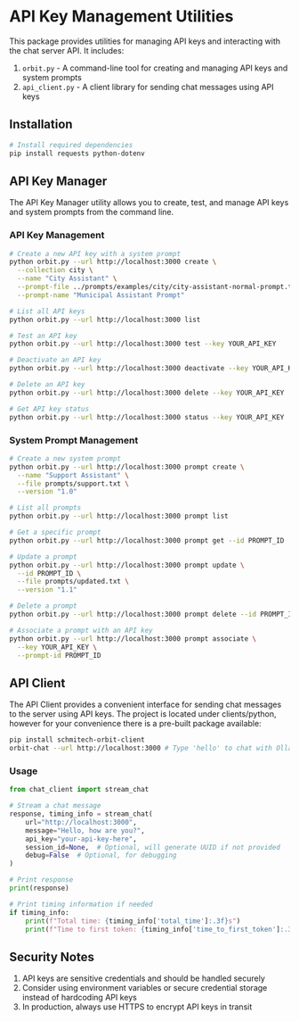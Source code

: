 # API Key Management Utilities

This package provides utilities for managing API keys and interacting with the chat server API. It includes:

1. `orbit.py` - A command-line tool for creating and managing API keys and system prompts
2. `api_client.py` - A client library for sending chat messages using API keys

## Installation

```bash
# Install required dependencies
pip install requests python-dotenv
```

## API Key Manager

The API Key Manager utility allows you to create, test, and manage API keys and system prompts from the command line.

### API Key Management

```bash
# Create a new API key with a system prompt
python orbit.py --url http://localhost:3000 create \
  --collection city \
  --name "City Assistant" \
  --prompt-file ../prompts/examples/city/city-assistant-normal-prompt.txt \
  --prompt-name "Municipal Assistant Prompt"

# List all API keys
python orbit.py --url http://localhost:3000 list

# Test an API key
python orbit.py --url http://localhost:3000 test --key YOUR_API_KEY

# Deactivate an API key
python orbit.py --url http://localhost:3000 deactivate --key YOUR_API_KEY

# Delete an API key
python orbit.py --url http://localhost:3000 delete --key YOUR_API_KEY

# Get API key status
python orbit.py --url http://localhost:3000 status --key YOUR_API_KEY
```

### System Prompt Management

```bash
# Create a new system prompt
python orbit.py --url http://localhost:3000 prompt create \
  --name "Support Assistant" \
  --file prompts/support.txt \
  --version "1.0"

# List all prompts
python orbit.py --url http://localhost:3000 prompt list

# Get a specific prompt
python orbit.py --url http://localhost:3000 prompt get --id PROMPT_ID

# Update a prompt
python orbit.py --url http://localhost:3000 prompt update \
  --id PROMPT_ID \
  --file prompts/updated.txt \
  --version "1.1"

# Delete a prompt
python orbit.py --url http://localhost:3000 prompt delete --id PROMPT_ID

# Associate a prompt with an API key
python orbit.py --url http://localhost:3000 prompt associate \
  --key YOUR_API_KEY \
  --prompt-id PROMPT_ID
```

## API Client

The API Client provides a convenient interface for sending chat messages to the server using API keys. The project is located under
clients/python, however for your convenience there is a pre-built package available:
```bash
pip install schmitech-orbit-client
orbit-chat --url http://localhost:3000 # Type 'hello' to chat with Ollama. No chat history yet, coming soon...
```

### Usage

```python
from chat_client import stream_chat

# Stream a chat message
response, timing_info = stream_chat(
    url="http://localhost:3000",
    message="Hello, how are you?",
    api_key="your-api-key-here",
    session_id=None,  # Optional, will generate UUID if not provided
    debug=False  # Optional, for debugging
)

# Print response
print(response)

# Print timing information if needed
if timing_info:
    print(f"Total time: {timing_info['total_time']:.3f}s")
    print(f"Time to first token: {timing_info['time_to_first_token']:.3f}s")

```

## Security Notes

1. API keys are sensitive credentials and should be handled securely
2. Consider using environment variables or secure credential storage instead of hardcoding API keys
3. In production, always use HTTPS to encrypt API keys in transit
